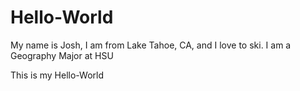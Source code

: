 # Hello-World

My name is Josh,
I am from Lake Tahoe, CA, and I love to ski.
I am a Geography Major at HSU

This is my Hello-World
